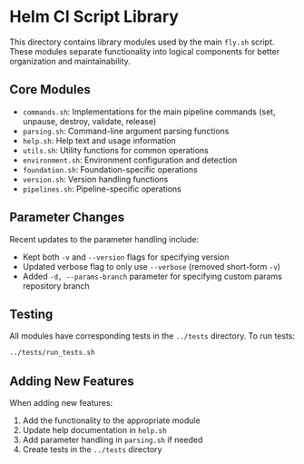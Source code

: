 # Helm CI Script Library

This directory contains library modules used by the main `fly.sh` script. These modules separate functionality into logical components for better organization and maintainability.

## Core Modules

- `commands.sh`: Implementations for the main pipeline commands (set, unpause, destroy, validate, release)
- `parsing.sh`: Command-line argument parsing functions
- `help.sh`: Help text and usage information
- `utils.sh`: Utility functions for common operations
- `environment.sh`: Environment configuration and detection
- `foundation.sh`: Foundation-specific operations
- `version.sh`: Version handling functions
- `pipelines.sh`: Pipeline-specific operations

## Parameter Changes

Recent updates to the parameter handling include:
- Kept both `-v` and `--version` flags for specifying version
- Updated verbose flag to only use `--verbose` (removed short-form `-v`)
- Added `-d, --params-branch` parameter for specifying custom params repository branch

## Testing

All modules have corresponding tests in the `../tests` directory. To run tests:

```bash
../tests/run_tests.sh
```

## Adding New Features

When adding new features:
1. Add the functionality to the appropriate module
2. Update help documentation in `help.sh`
3. Add parameter handling in `parsing.sh` if needed
4. Create tests in the `../tests` directory